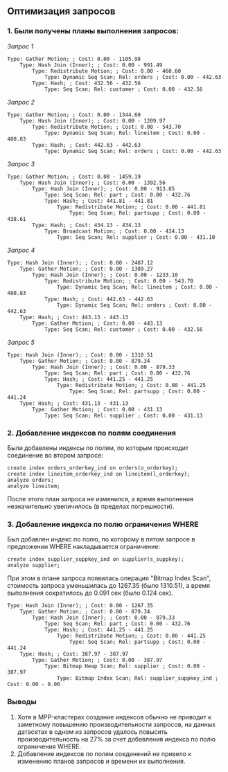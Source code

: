 ## Оптимизация запросов ##
   
### 1. Были получены планы выполнения запросов: ###   
*Запрос 1*   
```   
Type: Gather Motion; ; Cost: 0.00 - 1105.98
	Type: Hash Join (Inner); ; Cost: 0.00 - 991.49
		Type: Redistribute Motion; ; Cost: 0.00 - 460.60
			Type: Dynamic Seq Scan; Rel: orders ; Cost: 0.00 - 442.63
		Type: Hash; ; Cost: 432.56 - 432.56
			Type: Seq Scan; Rel: customer ; Cost: 0.00 - 432.56
```
*Запрос 2*   
```
Type: Gather Motion; ; Cost: 0.00 - 1344.60
	Type: Hash Join (Inner); ; Cost: 0.00 - 1209.97
		Type: Redistribute Motion; ; Cost: 0.00 - 543.70
			Type: Dynamic Seq Scan; Rel: lineitem ; Cost: 0.00 - 480.83
		Type: Hash; ; Cost: 442.63 - 442.63
			Type: Dynamic Seq Scan; Rel: orders ; Cost: 0.00 - 442.63
```
*Запрос 3*   
```
Type: Gather Motion; ; Cost: 0.00 - 1459.19
	Type: Hash Join (Inner); ; Cost: 0.00 - 1392.56
		Type: Hash Join (Inner); ; Cost: 0.00 - 913.85
			Type: Seq Scan; Rel: part ; Cost: 0.00 - 432.76
			Type: Hash; ; Cost: 441.81 - 441.81
				Type: Redistribute Motion; ; Cost: 0.00 - 441.81
					Type: Seq Scan; Rel: partsupp ; Cost: 0.00 - 438.61
		Type: Hash; ; Cost: 434.13 - 434.13
			Type: Broadcast Motion; ; Cost: 0.00 - 434.13
				Type: Seq Scan; Rel: supplier ; Cost: 0.00 - 431.10
```
*Запрос 4*   
```
Type: Hash Join (Inner); ; Cost: 0.00 - 2487.12
	Type: Gather Motion; ; Cost: 0.00 - 1389.27
		Type: Hash Join (Inner); ; Cost: 0.00 - 1233.10
			Type: Redistribute Motion; ; Cost: 0.00 - 543.70
				Type: Dynamic Seq Scan; Rel: lineitem ; Cost: 0.00 - 480.83
			Type: Hash; ; Cost: 442.63 - 442.63
				Type: Dynamic Seq Scan; Rel: orders ; Cost: 0.00 - 442.63
	Type: Hash; ; Cost: 443.13 - 443.13
		Type: Gather Motion; ; Cost: 0.00 - 443.13
			Type: Seq Scan; Rel: customer ; Cost: 0.00 - 432.56
```
*Запрос 5*   
```
Type: Hash Join (Inner); ; Cost: 0.00 - 1310.51
	Type: Gather Motion; ; Cost: 0.00 - 879.34
		Type: Hash Join (Inner); ; Cost: 0.00 - 879.33
			Type: Seq Scan; Rel: part ; Cost: 0.00 - 432.76
			Type: Hash; ; Cost: 441.25 - 441.25
				Type: Redistribute Motion; ; Cost: 0.00 - 441.25
					Type: Seq Scan; Rel: partsupp ; Cost: 0.00 - 441.24
	Type: Hash; ; Cost: 431.13 - 431.13
		Type: Gather Motion; ; Cost: 0.00 - 431.13
			Type: Seq Scan; Rel: supplier ; Cost: 0.00 - 431.13
```
   
### 2. Добавление индексов по полям соединения ###   

Были добавлены индексы по полям, по которым происходит соединение во втором запросе:   
```
create index orders_orderkey_ind on orders(o_orderkey);
create index lineitem_orderkey_ind on lineitem(l_orderkey);
analyze orders;
analyze lineitem;
```
После этого план запроса не изменился, а время выполнения незначительно увеличилось (в пределах погрешности).   
   
### 3. Добавление индекса по полю ограничения WHERE ###   

Был добавлен индекс по полю, по которому в пятом запросе в предложении WHERE накладывается ограничение:    
```
create index supplier_suppkey_ind on supplier(s_suppkey);
analyze supplier;
```
При этом в плане запроса появилась операция "Bitmap Index Scan", стоимость запроса уменьшилась до 1267.35 (было 1310.51), а время выполнения сократилось до 0.091 сек (было 0.124 сек).
```
Type: Hash Join (Inner); ; Cost: 0.00 - 1267.35
	Type: Gather Motion; ; Cost: 0.00 - 879.34
		Type: Hash Join (Inner); ; Cost: 0.00 - 879.33
			Type: Seq Scan; Rel: part ; Cost: 0.00 - 432.76
			Type: Hash; ; Cost: 441.25 - 441.25
				Type: Redistribute Motion; ; Cost: 0.00 - 441.25
					Type: Seq Scan; Rel: partsupp ; Cost: 0.00 - 441.24
	Type: Hash; ; Cost: 387.97 - 387.97
		Type: Gather Motion; ; Cost: 0.00 - 387.97
			Type: Bitmap Heap Scan; Rel: supplier ; Cost: 0.00 - 387.97
				Type: Bitmap Index Scan; Rel: supplier_suppkey_ind ; Cost: 0.00 - 0.00
```
      
### Выводы ###   
1. Хотя в MPP-кластерах создание индексов обычно не приводит к заметному повышению производительности запросов, на данных датасетах в одном из запросов удалось повысить производительность на 27% за счет добавления индекса по полю ограничения WHERE.
2. Добавление индексов по полям соединений не привело к изменению планов запросов и времени их выполнения.
